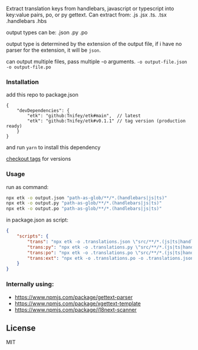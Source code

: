 Extract translation keys from handlebars, javascript or typescript into key:value pairs, po, or py gettext.
Can extract from: .js .jsx .ts. .tsx .handlebars .hbs

output types can be: .json .py .po

output type is determined by the extension of the output file,
if i have no parser for the extension, it will be `json`.

can output multiple files, pass multiple -o arguments.
`-o output-file.json -o output-file.po`

### Installation

add this repo to package.json
```
{
    "devDependencies": {
        "etk": "github:Tnifey/etk#main",  // latest
        "etk": "github:Tnifey/etk#v0.1.1" // tag version (production ready)
    }
}
```
and run `yarn` to install this dependency

[checkout tags](https://github.com/Tnifey/etk/tags) for versions

### Usage

run as command:
```sh
npx etk -o output.json "path-as-glob/**/*.(handlebars|js|ts)"
npx etk -o output.py "path-as-glob/**/*.(handlebars|js|ts)"
npx etk -o output.po "path-as-glob/**/*.(handlebars|js|ts)"
```

in package.json as script:
```json
{
    "scripts": {
        "trans": "npx etk -o .translations.json \"src/**/*.(js|ts|handlebars)\"",
        "trans:py": "npx etk -o .translations.py \"src/**/*.(js|ts|handlebars)\"",
        "trans:po": "npx etk -o .translations.po \"src/**/*.(js|ts|handlebars)\"",
        "trans:ext": "npx etk -o .translations.po -o .translations.json \"src/**/*.(js|ts|handlebars)\"",
    }
}
```

### Internally using:

- https://www.npmjs.com/package/gettext-parser
- https://www.npmjs.com/package/xgettext-template
- https://www.npmjs.com/package/i18next-scanner

## License
MIT